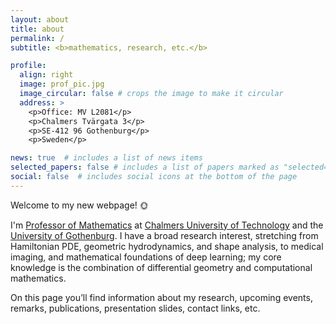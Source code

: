 ```yaml
---
layout: about
title: about
permalink: /
subtitle: <b>mathematics, research, etc.</b>

profile:
  align: right
  image: prof_pic.jpg
  image_circular: false # crops the image to make it circular
  address: >
    <p>Office: MV L2081</p>
    <p>Chalmers Tvärgata 3</p>
    <p>SE-412 96 Gothenburg</p>
    <p>Sweden</p>

news: true  # includes a list of news items
selected_papers: false # includes a list of papers marked as "selected={true}"
social: false  # includes social icons at the bottom of the page
---
```


Welcome to my new webpage! :sun_with_face:

I'm [Professor of Mathematics](https://www.chalmers.se/en/persons/moklas/) at [Chalmers University of Technology](https://www.chalmers.se) and the [University of Gothenburg](https://www.gu.se). I have a broad research interest, stretching from Hamiltonian PDE, geometric hydrodynamics, and shape analysis, to medical imaging, and mathematical foundations of deep learning; my core knowledge is the combination of differential geometry and computational mathematics.

On this page you’ll find information about my research, upcoming events, remarks, publications, presentation slides, contact links, etc. 

